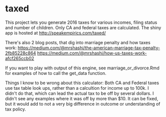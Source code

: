 # taxed

This project lets you generate 2016 taxes for various incomes, filing status and number of children. Only CA and federal taxes are calculated. The shiny app is hosted at http://speakempirics.com/taxed/ 

There's also 2 blog posts, that dig into marriage penalty and how taxes work: 
https://medium.com/@mrshashi/the-american-marriage-tax-penalty-2fb85228c864
https://medium.com/@mrshashi/how-us-taxes-work-afcf265ccb02

If you want to play with output of this engine, see marriage_or_divorce.Rmd for examples of how to call the get_data function. 

Things I know to be wrong about this calculator:
Both CA and Federal taxes use tax table look ups, rather than a calcultion for income up to 100k. I didn't do that, which can lead the actual tax to be off by several dollars. I didn't see any examples where it was off by more than $10. It can be fixed, but it would add to not a very big difference in outcome or understanding of tax policy.

